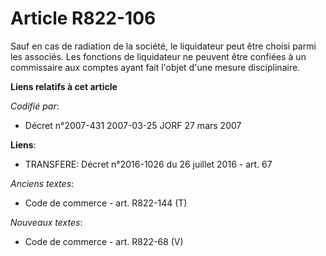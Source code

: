# Article R822-106

Sauf en cas de radiation de la société, le liquidateur peut être choisi parmi les associés. Les fonctions de liquidateur ne
peuvent être confiées à un commissaire aux comptes ayant fait l'objet d'une mesure disciplinaire.

**Liens relatifs à cet article**

_Codifié par_:

  - Décret n°2007-431 2007-03-25 JORF 27 mars 2007

**Liens**:

  - TRANSFERE: Décret n°2016-1026 du 26 juillet 2016 - art. 67

_Anciens textes_:

  - Code de commerce - art. R822-144 (T)

_Nouveaux textes_:

  - Code de commerce - art. R822-68 (V)
